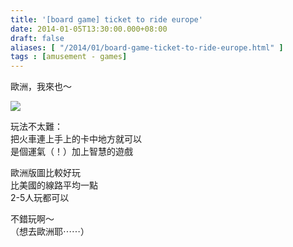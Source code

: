```yaml
---
title: '[board game] ticket to ride europe'
date: 2014-01-05T13:30:00.000+08:00
draft: false
aliases: [ "/2014/01/board-game-ticket-to-ride-europe.html" ]
tags : [amusement - games]
---
```


歐洲，我來也～  

[![](https://1.bp.blogspot.com/-76jPqLBWvY4/XChyNqjEuCI/AAAAAAAAC_U/uJDyeU4-KIwW7hjdHs2t9I5ZEPBZXZmUQCLcBGAs/s640/16.jpg)](https://1.bp.blogspot.com/-76jPqLBWvY4/XChyNqjEuCI/AAAAAAAAC_U/uJDyeU4-KIwW7hjdHs2t9I5ZEPBZXZmUQCLcBGAs/s1600/16.jpg)

玩法不太難：  
把火車連上手上的卡中地方就可以  
是個運氣（！）加上智慧的遊戲  
  
歐洲版圖比較好玩  
比美國的線路平均一點  
2-5人玩都可以  
  
不錯玩啊～  
（想去歐洲耶⋯⋯）